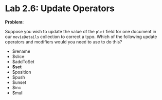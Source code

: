 # Lab 2.6: Update Operators

**Problem:**

Suppose you wish to update the value of the ```plot``` field for one document in our ```movieDetails``` collection to correct a typo. Which of the following update operators and modifiers would you need to use to do this?

- $rename
- $slice
- $addToSet
- **$set**
- $position
- $push
- $unset
- $inc
- $mul